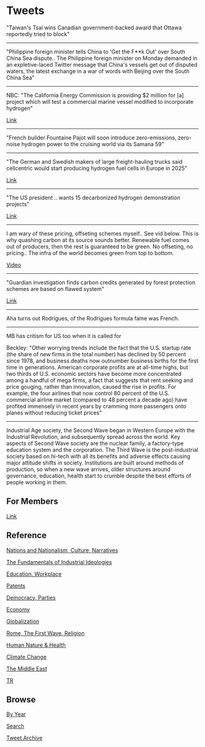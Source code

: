 # Tweets

"Taiwan's Tsai wins Canadian government-backed award that Ottawa
reportedly tried to block"

---

"Philippine foreign minister tells China to 'Get the F**k Out' over
South China Sea dispute.. The Philippine foreign minister on Monday
demanded in an expletive-laced Twitter message that China's vessels
get out of disputed waters, the latest exchange in a war of words with
Beijing over the South China Sea"

---

NBC: "The California Energy Commission is providing $2 million for [a]
project which will test a commercial marine vessel modified to
incorporate hydrogen"

[Link](https://www.nbclosangeles.com/news/local/socalgas-to-provide-funding-for-testing-of-hydrogen-fuel-cell-technology-for-marine-vessels/2582877/)

---

"French builder Fountaine Pajot will soon introduce zero-emissions,
zero-noise hydrogen power to the cruising world via its Samana 59"

---

"The German and Swedish makers of large freight-hauling trucks said
cellcentric would start producing hydrogen fuel cells in Europe in
2025"

[Link](https://www.reuters.com/business/energy/daimler-volvo-plan-hydrogen-fuel-cell-production-europe-2025-2021-04-29)

---

"The US president .. wants 15 decarbonized hydrogen demonstration projects"

[Link](https://www.dw.com/en/how-to-be-sure-hydrogen-is-green-when-it-comes-in-so-many-colors/a-57421078?maca=en-rss-en-all-1573-rdf)

---

I am wary of these pricing, offseting schemes myself.. See vid
below. This is why quashing carbon at its source sounds
better. Renewable fuel comes out of producers, then the rest is
guaranteed to be green. No offseting, no pricing.. The infra of the
world becomes green from top to bottom.

[Video](https://www.youtube.com/watch?v=Id5B6ZEG30E)

---

"Guardian investigation finds carbon credits generated by forest
protection schemes are based on flawed system"

[Link](https://www.theguardian.com/environment/2021/may/04/carbon-offsets-used-by-major-airlines-based-on-flawed-system-warn-experts)

----

Aha turns out Rodrigues, of the Rodrigues formula fame was French.

---

MB has critism for US too when it is called for

Beckley: "Other worrying trends include the fact that the U.S. startup
rate (the share of new firms in the total number) has declined by 50
percent since 1978, and business deaths now outnumber business births
for the first time in generations. American corporate profits are at
all-time highs, but two thirds of U.S. economic sectors have become
more concentrated among a handful of mega firms, a fact that suggests
that rent seeking and price gouging, rather than innovation, caused
the rise in profits. For example, the four airlines that now control
80 percent of the U.S. commercial airline market (compared to 48
percent a decade ago) have profited immensely in recent years by
cramming more passengers onto planes without reducing ticket prices"

---

Industrial Age society, the Second Wave began in Western Europe with
the Industrial Revolution, and subsequently spread across the
world. Key aspects of Second Wave society are the nuclear family, a
factory-type education system and the corporation. The Third Wave is
the post-industrial society based on hi-tech with all its benefits and
adverse effects causing major attitude shifts in society. Institutions
are built around methods of production, so when a new wave arrives,
older structures around governance, education, health start to crumble
despite the best efforts of people working in them.

## For Members

[Link](https://thirdwave-members.herokuapp.com)

## Reference

[Nations and Nationalism, Culture, Narratives](/2013/02/nations-and-nationalism.md)

[The Fundamentals of Industrial Ideologies](/2011/04/fundamentals-of-industrial-ideologies.md)

[Education, Workplace](2017/09/education-workplace.md)

[Patents](/2018/09/patents.md)

[Democracy, Parties](/2016/11/democracy.md)

[Economy](/2018/05/economy.md)

[Globalization](/2018/09/globalization.md)

[Rome, The First Wave, Religion](/2017/12/rome.md)

[Human Nature & Health](/2020/07/human-nature.md)

[Climate Change](/2018/12/climate.md)

[The Middle East](/2019/07/middleeast.md)

[TR](../tr)

## Browse

[By Year](years.md)

[Search](search.html)

[Tweet Archive](/tweets/README.md)


